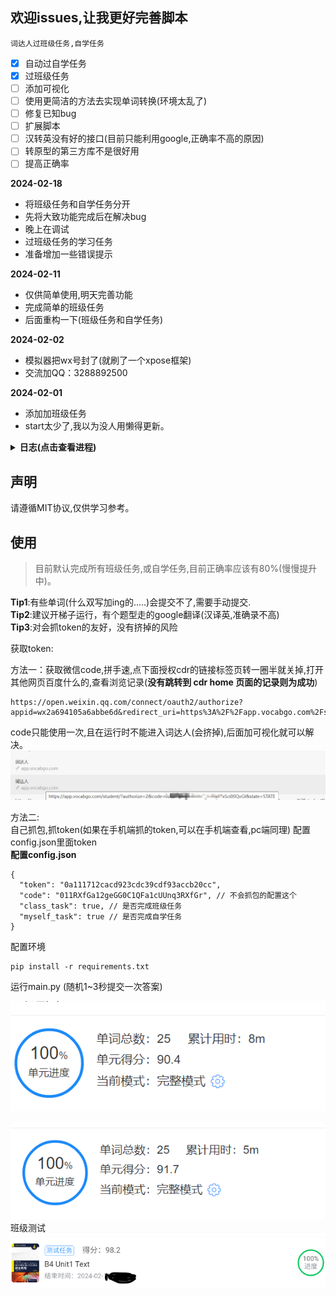 ## 欢迎issues,让我更好完善脚本
`词达人过班级任务,自学任务`
- [x] 自动过自学任务
- [x] 过班级任务
- [ ] 添加可视化
- [ ] 使用更简洁的方法去实现单词转换(环境太乱了)
- [ ] 修复已知bug
- [ ] 扩展脚本
- [ ] 汉转英没有好的接口(目前只能利用google,正确率不高的原因)
- [ ] 转原型的第三方库不是很好用
- [ ] 提高正确率 

**2024-02-18**
+ 将班级任务和自学任务分开
+ 先将大致功能完成后在解决bug
+ 晚上在调试
+ 过班级任务的学习任务
+ 准备增加一些错误提示

**2024-02-11**
+ 仅供简单使用,明天完善功能
+ 完成简单的班级任务
+ 后面重构一下(班级任务和自学任务)  

**2024-02-02**
+ 模拟器把wx号封了(就刷了一个xpose框架) 
+ 交流加QQ：3288892500 

**2024-02-01**
+ 添加加班级任务
+ start太少了,我以为没人用懒得更新。
<details> <summary> <b>日志(点击查看进程)</b> </summary>

**目前存在的bug**  
+ 环境问题,google要挂梯子
+ 转成单词原型没有好用的库

**2024-01-03**
+ 修补没测试bug
**2023-12-26**
+ 添加无需抓包的方法

**2023-12-24**
+ 修复服务器放回错误数据

**2023-12-24**
+ 解决一部分”单词填空“bug

**2023-12-23**
+ 新增选择全部单词
+ 过单词阅读卡片

**2023-12-23**
+ 获取 abc加密方式
+ 获取header '授权‘ 加密(目前看来是固定)  
+ 暂时无法解决的bug,用第三方库个别单词无法转成原型,需要手动过该题目

**2023-12-22**
+ 修复单选bug  
+ 修复填充单词bug

**2023-12-21**

+ 汉译英
+ 英译汉
+ 听力
+ 填写句子
+ complete单词
+ 稳定85分以上

**2023-12-19**

+ 完成选择题提交
+ 后面会补全
+ 写的有点乱,后面调整一下
</details>


## 声明

请遵循MIT协议,仅供学习参考。

## 使用
> 目前默认完成所有班级任务,或自学任务,目前正确率应该有80%(慢慢提升中)。

**Tip1**:有些单词(什么双写加ing的.....)会提交不了,需要手动提交.  
**Tip2**:建议开梯子运行，有个题型走的google翻译(汉译英,准确录不高)  
**Tip3**:对会抓token的友好，没有挤掉的风险

获取token:   

方法一：获取微信code,拼手速,点下面授权cdr的链接标签页转一圈半就关掉,打开其他网页百度什么的,查看浏览记录(**没有跳转到 cdr home 页面的记录则为成功**) 
```angular2html
https://open.weixin.qq.com/connect/oauth2/authorize?appid=wx2a694105a6abbe6d&redirect_uri=https%3A%2F%2Fapp.vocabgo.com%2Fstudent%2F%3Fauthorize%3D2&response_type=code&scope=snsapi_userinfo&state=STATE
```
code只能使用一次,且在运行时不能进入词达人(会挤掉),后面加可视化就可以解决。
![img.png](img/img.png)

方法二:  
自己抓包,抓token(如果在手机端抓的token,可以在手机端查看,pc端同理)
配置config.json里面token  
**配置config.json**
```angular2html
{
  "token": "0a111712cacd923cdc39cdf93accb20cc",
  "code": "011RXfGa12geGG0C1QFa1cUUnq3RXfGr", // 不会抓包的配置这个
  "class_task": true, // 是否完成班级任务
  "myself_task": true // 是否完成自学任务
}
```


配置环境
```angular2html
pip install -r requirements.txt
```
运行main.py (随机1~3秒提交一次答案)  
  
![result](./img/result.png)
  
![result](./img/result2.png)
班级测试
![class_task](./img/class_task.png)